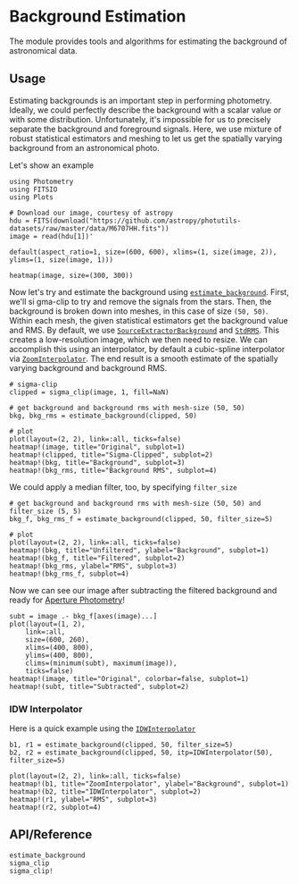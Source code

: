 # Background Estimation

The module provides tools and algorithms for estimating the background of astronomical data.

## Usage

Estimating backgrounds is an important step in performing photometry. Ideally, we could perfectly describe the background with a scalar value or with some distribution. Unfortunately, it's impossible for us to precisely separate the background and foreground signals. Here, we use mixture of robust statistical estimators and meshing to let us get the spatially varying background from an astronomical photo.

Let's show an example

```@example bkg
using Photometry
using FITSIO
using Plots

# Download our image, courtesy of astropy
hdu = FITS(download("https://github.com/astropy/photutils-datasets/raw/master/data/M6707HH.fits"))
image = read(hdu[1])'

default(aspect_ratio=1, size=(600, 600), xlims=(1, size(image, 2)), ylims=(1, size(image, 1)))

heatmap(image, size=(300, 300))
```

Now let's try and estimate the background using [`estimate_background`](@ref). First, we'll si
gma-clip to try and remove the signals from the stars. Then, the background is broken down into meshes, in this case of size `(50, 50)`. Within each mesh, the given statistical estimators get the background value and RMS. By default, we use [`SourceExtractorBackground`](@ref) and [`StdRMS`](@ref). This creates a low-resolution image, which we then need to resize. We can accomplish this using an interpolator, by default a cubic-spline interpolator via [`ZoomInterpolator`](@ref). The end result is a smooth estimate of the spatially varying background and background RMS.

```@example bkg
# sigma-clip
clipped = sigma_clip(image, 1, fill=NaN)

# get background and background rms with mesh-size (50, 50)
bkg, bkg_rms = estimate_background(clipped, 50)

# plot
plot(layout=(2, 2), link=:all, ticks=false)
heatmap!(image, title="Original", subplot=1)
heatmap!(clipped, title="Sigma-Clipped", subplot=2)
heatmap!(bkg, title="Background", subplot=3)
heatmap!(bkg_rms, title="Background RMS", subplot=4)
```

We could apply a median filter, too, by specifying `filter_size`

```@example bkg
# get background and background rms with mesh-size (50, 50) and filter_size (5, 5)
bkg_f, bkg_rms_f = estimate_background(clipped, 50, filter_size=5)

# plot
plot(layout=(2, 2), link=:all, ticks=false)
heatmap!(bkg, title="Unfiltered", ylabel="Background", subplot=1)
heatmap!(bkg_f, title="Filtered", subplot=2)
heatmap!(bkg_rms, ylabel="RMS", subplot=3)
heatmap!(bkg_rms_f, subplot=4)
```

Now we can see our image after subtracting the filtered background and ready for [Aperture Photometry](@ref)!

```@example bkg
subt = image .- bkg_f[axes(image)...]
plot(layout=(1, 2),
    link=:all,
    size=(600, 260),
    xlims=(400, 800),
    ylims=(400, 800),
    clims=(minimum(subt), maximum(image)),
    ticks=false)
heatmap!(image, title="Original", colorbar=false, subplot=1)
heatmap!(subt, title="Subtracted", subplot=2)
```

### IDW Interpolator

Here is a quick example using the [`IDWInterpolator`](@ref)

```@example bkg
b1, r1 = estimate_background(clipped, 50, filter_size=5)
b2, r2 = estimate_background(clipped, 50, itp=IDWInterpolator(50), filter_size=5)

plot(layout=(2, 2), link=:all, ticks=false)
heatmap!(b1, title="ZoomInterpolator", ylabel="Background", subplot=1)
heatmap!(b2, title="IDWInterpolator", subplot=2)
heatmap!(r1, ylabel="RMS", subplot=3)
heatmap!(r2, subplot=4)
```

## API/Reference

```@docs
estimate_background
sigma_clip
sigma_clip!
```
